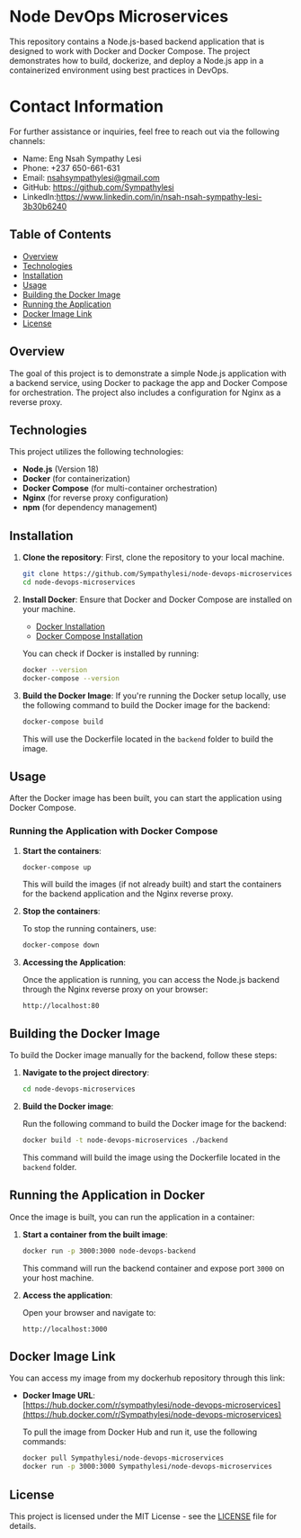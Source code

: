 # Node DevOps Microservices

This repository contains a Node.js-based backend application that is designed to work with Docker and Docker Compose. The project demonstrates how to build, dockerize, and deploy a Node.js app in a containerized environment using best practices in DevOps.

# Contact Information
For further assistance or inquiries, feel free to reach out via the following channels:

- Name: Eng Nsah Sympathy Lesi
- Phone: +237 650-661-631
- Email: nsahsympathylesi@gmail.com
- GitHub: https://github.com/Sympathylesi
- LinkedIn:https://www.linkedin.com/in/nsah-nsah-sympathy-lesi-3b30b6240

## Table of Contents

- [Overview](#overview)
- [Technologies](#technologies)
- [Installation](#installation)
- [Usage](#usage)
- [Building the Docker Image](#building-the-docker-image)
- [Running the Application](#running-the-application)
- [Docker Image Link](#docker-image-link)
- [License](#license)

## Overview

The goal of this project is to demonstrate a simple Node.js application with a backend service, using Docker to package the app and Docker Compose for orchestration. The project also includes a configuration for Nginx as a reverse proxy.

## Technologies

This project utilizes the following technologies:

- **Node.js** (Version 18)
- **Docker** (for containerization)
- **Docker Compose** (for multi-container orchestration)
- **Nginx** (for reverse proxy configuration)
- **npm** (for dependency management)

## Installation

1. **Clone the repository**:
   First, clone the repository to your local machine.

   ```bash
   git clone https://github.com/Sympathylesi/node-devops-microservices.git
   cd node-devops-microservices

2. **Install Docker**:
   Ensure that Docker and Docker Compose are installed on your machine.

   - [Docker Installation](https://docs.docker.com/get-docker/)
   - [Docker Compose Installation](https://docs.docker.com/compose/install/)

   You can check if Docker is installed by running:

   ```bash
   docker --version
   docker-compose --version
   ```

3. **Build the Docker Image**:
   If you're running the Docker setup locally, use the following command to build the Docker image for the backend:

   ```bash
   docker-compose build
   ```

   This will use the Dockerfile located in the `backend` folder to build the image.

## Usage

After the Docker image has been built, you can start the application using Docker Compose.

### Running the Application with Docker Compose

1. **Start the containers**:

   ```bash
   docker-compose up
   ```

   This will build the images (if not already built) and start the containers for the backend application and the Nginx reverse proxy.

2. **Stop the containers**:

   To stop the running containers, use:

   ```bash
   docker-compose down
   ```

3. **Accessing the Application**:

   Once the application is running, you can access the Node.js backend through the Nginx reverse proxy on your browser:

   ```
   http://localhost:80
   ```

## Building the Docker Image

To build the Docker image manually for the backend, follow these steps:

1. **Navigate to the project directory**:

   ```bash
   cd node-devops-microservices
   ```

2. **Build the Docker image**:

   Run the following command to build the Docker image for the backend:

   ```bash
   docker build -t node-devops-microservices ./backend
   ```

   This command will build the image using the Dockerfile located in the `backend` folder.

## Running the Application in Docker

Once the image is built, you can run the application in a container:

1. **Start a container from the built image**:

   ```bash
   docker run -p 3000:3000 node-devops-backend
   ```

   This command will run the backend container and expose port `3000` on your host machine.

2. **Access the application**:

   Open your browser and navigate to:

   ```
   http://localhost:3000
   ```

## Docker Image Link

You can access my image from my dockerhub repository through this link:

- **Docker Image URL**:  
  [https://hub.docker.com/r/sympathylesi/node-devops-microservices](https://hub.docker.com/r/Sympathylesi/node-devops-microservices)


   To pull the image from Docker Hub and run it, use the following commands:

   ```bash
   docker pull Sympathylesi/node-devops-microservices
   docker run -p 3000:3000 Sympathylesi/node-devops-microservices
   ```

## License

This project is licensed under the MIT License - see the [LICENSE](LICENSE) file for details.
